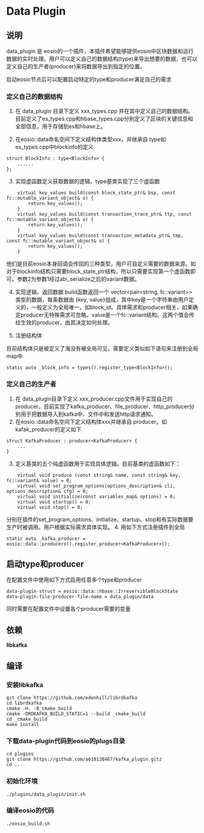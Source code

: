 # Data Plugin

## 说明

data_plugin 是 eosio的一个插件，本插件希望能够提供eosio中区块数据和运行数据的实时处理。用户可以定义自己的数据结构(type)来导出想要的数据，也可以定义自己的生产者(producer)来将数据导出到指定的位置。

启动eosio节点后可以配置启动特定的type和producer满足自己的需求

### 定义自己的数据结构

1. 在 data\_plugin 目录下定义 xxx\_types.cpp 并在其中定义自己的数据结构。目前定义了es\_types.cpp和hbase\_types.cpp分别定义了区块的关键信息和全部信息，用于存储到es和hbase上。

2. 在eosio::data命名空间下定义结构体类型xxx，并继承自 type<xxx>如es_types.cpp中blockinfo的定义

```
struct BlockInfo : type<BlockInfo> {
    ......
};
``` 

3. 实现虚函数定义获取数据的逻辑，type基类实现了三个虚函数

```
    virtual key_values build(const block_state_ptr& bsp, const fc::mutable_variant_object& o) {
        return key_values();
    }
    virtual key_values build(const transaction_trace_ptr& ttp, const fc::mutable_variant_object& o) {
        return key_values();
    }
    virtual key_values build(const transaction_metadata_ptr& tmp, const fc::mutable_variant_object& o) {
        return key_values();
    }
```
他们是目前eosio本身回调会传回的三种类型，用户可自定义需要的数据来源。如对于blockinfo结构只需要block_state_ptr结构，所以只需要实现第一个虚函数即可。参数2为参数1经过abi_serialize之后的variant数据。

4. 实现逻辑，返回数据
build函数返回一个 vector<pair<string, fc::variant>> 类型的数据，每条数据由 {key, value}组成，其中key是一个字符串由用户定义的，一般定义为全局唯一，如block_id。具体需求和producer相关，如果确定producer无特殊需求可忽略。value是一个fc::variant结构。这两个值会传给生效的producer，由其决定如何处理。

5. 注册结构体

目前结构体只是被定义了海没有被全局可见，需要定义类似如下语句来注册到全局map中

```
static auto _block_info = types().register_type<BlockInfo>();
```

### 定义自己的生产者

1. 在 data_plugin目录下定义 xxx\_producer.cpp文件用于实现自己的producer。目前实现了kafka\_producer、file\_producer、http\_producer分别用于把数据导入到kafka中、文件中和发送http请求通知。
2. 在eosio::data命名空间下定义结构体xxx并继承自 producer<xxx>。如kafak_producer的定义如下

```
struct KafkaProducer : producer<KafkaProducer> {
	...
}
```
3. 定义基类的五个纯虚函数用于实现具体逻辑。目前基类的虚函数如下：
```
    virtual void produce (const string& name, const string& key, fc::variant& value) = 0;
    virtual void set_program_options(options_description& cli, options_description& cfg) = 0;
    virtual void initialize(const variables_map& options) = 0;
    virtual void startup() = 0;
    virtual void stop() = 0;
```
分别在插件的set_program_options、initialize、startup、stop和有实际数据要生产时被调用。用户根据实际需求具体实现。
4. 用如下方式注册插件到全局

```
static auto _kafka_producer = eosio::data::producers().register_producer<KafkaProducer>();
```

## 启动type和producer

在配置文件中使用如下方式启用任意多个type和producer
```
data-plugin-struct = eosio::data::hbase::IrreversibleBlockState
data-plugin-file-producer-file-name = data_plugin/data
```
同时需要在配置文件中设置各个producer需要的变量

## 依赖

**libkafka**

## 编译

### 安装libkafka

```
git clone https://github.com/edenhill/librdkafka
cd librdkafka
cmake -H. -B_cmake_build
cmake -DRDKAFKA_BUILD_STATIC=1 --build _cmake_build
cd _cmake_build
make install
```

### 下载data-plugin代码到eosio的plugs目录

```
cd plugins
git clone https://github.com/a610138467/kafka_plugin.gitz
cd ..
```

### 初始化环境

```
./plugins/data_plugin/init.sh
```

### 编译eosio的代码

```
./eosio_build.sh
```